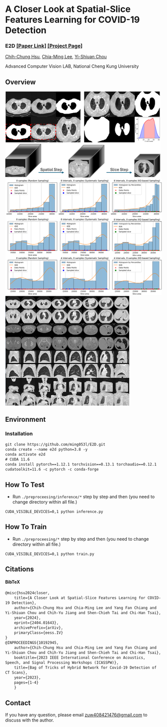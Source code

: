 # A Closer Look at Spatial-Slice Features Learning for COVID-19 Detection


### E2D [[Paper Link]](https://arxiv.org/abs/2404.01643) [[Project Page]](https://allproj001.github.io/cov19d.github.io/)

[Chih-Chung Hsu](https://cchsu.info/), [Chia-Ming Lee](https://ming053l.github.io/), [Yi-Shiuan Chou](https://scholar.google.com/citations?&user=iGX8FBcAAAAJ)

Advanced Computer Vision LAB, National Cheng Kung University

## Overview

<img src=".\figures\spatialslice.png" width="500"/>

<img src=".\figures\kde.png" width="600"/>

<img src=".\figures\generalize.png" width="400"/>

## Environment
### Installation
```
git clone https://github.com/ming053l/E2D.git
conda create --name e2d python=3.8 -y
conda activate e2d
# CUDA 11.6
conda install pytorch==1.12.1 torchvision==0.13.1 torchaudio==0.12.1 cudatoolkit=11.6 -c pytorch -c conda-forge
```
## How To Test

- Run `./preproceesing/inference/*` step by step and then (you need to change directory within all file.)
```
CUDA_VISIBLE_DEVICES=0,1 python inference.py
```

## How To Train
- Run `./preproceesing/*` step by step and then (you need to change directory within all file.)
```
CUDA_VISIBLE_DEVICES=0,1 python train.py
```

## Citations
#### BibTeX
    @misc{hsu2024closer,
        title={A Closer Look at Spatial-Slice Features Learning for COVID-19 Detection}, 
        author={Chih-Chung Hsu and Chia-Ming Lee and Yang Fan Chiang and Yi-Shiuan Chou and Chih-Yu Jiang and Shen-Chieh Tai and Chi-Han Tsai},
        year={2024},
        eprint={2404.01643},
        archivePrefix={arXiv},
        primaryClass={eess.IV}
    }
    @INPROCEEDINGS{10192945,
        author={Chih-Chung Hsu and Chia-Ming Lee and Yang Fan Chiang and Yi-Shiuan Chou and Chih-Yu Jiang and Shen-Chieh Tai and Chi-Han Tsai},
        booktitle={2023 IEEE International Conference on Acoustics, Speech, and Signal Processing Workshops (ICASSPW)}, 
        title={Bag of Tricks of Hybrid Network for Covid-19 Detection of CT Scans}, 
        year={2023},
        pages={1-4}
        }


## Contact
If you have any question, please email zuw408421476@gmail.com to discuss with the author.
